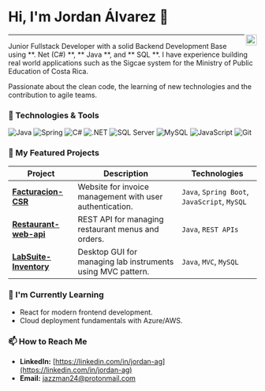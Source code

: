 # Hi, I'm Jordan Álvarez 👋

<a href="https://linkedin.com/in/jordan-ag" target="_blank">
  <img align="right" alt="LinkedIn" width="22px" src="https://cdn.jsdelivr.com/npm/simple-icons@v3/icons/linkedin.svg" />
</a>

---

Junior Fullstack Developer with a solid Backend Development Base using **. Net (C#) **, ** Java **, and ** SQL **. I have experience building real world applications such as the Sigcae system for the Ministry of Public Education of Costa Rica.

Passionate about the clean code, the learning of new technologies and the contribution to agile teams.

### 🔧 Technologies & Tools

![Java](https://img.shields.io/badge/Java-ED8B00?style=for-the-badge&logo=openjdk&logoColor=white)
![Spring](https://img.shields.io/badge/Spring-6DB33F?style=for-the-badge&logo=spring&logoColor=white)
![C#](https://img.shields.io/badge/C%23-239120?style=for-the-badge&logo=c-sharp&logoColor=white)
![.NET](https://img.shields.io/badge/.NET-512BD4?style=for-the-badge&logo=dotnet&logoColor=white)
![SQL Server](https://img.shields.io/badge/Microsoft%20SQL%20Server-CC2927?style=for-the-badge&logo=microsoft%20sql%20server&logoColor=white)
![MySQL](https://img.shields.io/badge/MySQL-4479A1?style=for-the-badge&logo=mysql&logoColor=white)
![JavaScript](https://img.shields.io/badge/JavaScript-F7DF1E?style=for-the-badge&logo=javascript&logoColor=black)
![Git](https://img.shields.io/badge/Git-F05032?style=for-the-badge&logo=git&logoColor=white)

### 🚀 My Featured Projects

| Project | Description | Technologies |
|---|---|---|
| **[Facturacion-CSR](https://github.com/JordanJazz24/Facturacion-CSR)** | Website for invoice management with user authentication. | `Java`, `Spring Boot`, `JavaScript`, `MySQL` |
| **[Restaurant-web-api](https://github.com/JordanJazz24/Restaurant-web-api)** | REST API for managing restaurant menus and orders. | `Java`, `REST APIs` |
| **[LabSuite-Inventory](https://github.com/JordanJazz24/LabSuite-Inventory)** | Desktop GUI for managing lab instruments using MVC pattern. | `Java`, `MVC`, `MySQL` |

### 🌱 I'm Currently Learning

- React for modern frontend development.
- Cloud deployment fundamentals with Azure/AWS.

### 📫 How to Reach Me

- **LinkedIn:** [https://linkedin.com/in/jordan-ag](https://linkedin.com/in/jordan-ag)
- **Email:** jazzman24@protonmail.com
